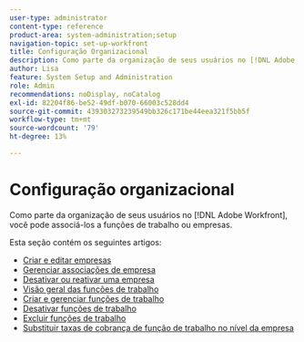 ```yaml
---
user-type: administrator
content-type: reference
product-area: system-administration;setup
navigation-topic: set-up-workfront
title: Configuração Organizacional
description: Como parte da organização de seus usuários no [!DNL Adobe Workfront], você pode associá-los a funções de trabalho ou empresas.
author: Lisa
feature: System Setup and Administration
role: Admin
recommendations: noDisplay, noCatalog
exl-id: 82204f86-be52-49df-b070-66003c528dd4
source-git-commit: 439303273239549bb326c171be44eea321f5bb5f
workflow-type: tm+mt
source-wordcount: '79'
ht-degree: 13%

---
```


# Configuração organizacional

Como parte da organização de seus usuários no [!DNL Adobe Workfront], você pode associá-los a funções de trabalho ou empresas.

Esta seção contém os seguintes artigos:

* [Criar e editar empresas](../../../administration-and-setup/set-up-workfront/organizational-setup/create-and-edit-companies.md)
* [Gerenciar associações de empresa](../../../administration-and-setup/set-up-workfront/organizational-setup/manage-company-memberships.md)
* [Desativar ou reativar uma empresa](../../../administration-and-setup/set-up-workfront/organizational-setup/deactivate-a-company.md)
* [Visão geral das funções de trabalho](../../../administration-and-setup/set-up-workfront/organizational-setup/job-role-overview.md)
* [Criar e gerenciar funções de trabalho](../../../administration-and-setup/set-up-workfront/organizational-setup/create-manage-job-roles.md)
* [Desativar funções de trabalho](../../../administration-and-setup/set-up-workfront/organizational-setup/deactivate-job-roles.md)
* [Excluir funções de trabalho](../../../administration-and-setup/set-up-workfront/organizational-setup/delete-job-roles.md)
* [Substituir taxas de cobrança de função de trabalho no nível da empresa](../../../administration-and-setup/set-up-workfront/organizational-setup/override-job-role-billing-rates-company-level.md)

